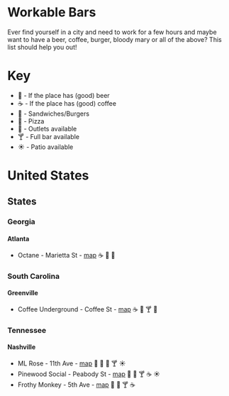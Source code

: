 # Workable Bars
Ever find yourself in a city and need to work for a few hours and maybe want to have a beer, coffee, burger, bloody mary or all of the above? This list
should help you out!


# Key
* :beer: - If the place has (good) beer
* :coffee: - If the place has (good) coffee
* :hamburger: - Sandwiches/Burgers
* :pizza: - Pizza
* :electric_plug: - Outlets available
* :cocktail: - Full bar available
* :sunny: - Patio available

# United States

## States

### Georgia
#### Atlanta
* Octane - Marietta St - [map](https://www.google.com/maps/dir/''/octane+westside/data=!4m5!4m4!1m0!1m2!1m1!1s0x88f504930894ba89:0x352b4a3edc2127e3?sa=X&ved=2ahUKEwjF8b-ii4zdAhUymuAKHebhCoYQ9RcwD3oECAoQEw) :coffee: :hamburger: :electric_plug:

### South Carolina
#### Greenville
* Coffee Underground - Coffee St - [map](https://www.google.com/maps/place/Coffee+Underground/@34.8507581,-82.3987221,17.52z/data=!4m13!1m7!3m6!1s0x88578f6662fa1105:0xd8aa9d77bf257696!2sGreenville,+SC!3b1!8m2!3d34.8526176!4d-82.3940104!3m4!1s0x885831d1edde8ccb:0x6161602b529d8b!8m2!3d34.851593!4d-82.398336) :coffee: :electric_plug: :cocktail: :hamburger:

### Tennessee
#### Nashville
* ML Rose - 11th Ave - [map](https://www.google.com/maps/place/M.L.Rose+Craft+Beer+%26+Burgers+-+Capitol+View/@36.1632673,-86.7935666,17z/data=!3m1!4b1!4m5!3m4!1s0x886466f1d2cc39a5:0xdaf23137e8eb5e0b!8m2!3d36.1632673!4d-86.7913779) :beer: :electric_plug: :hamburger: :cocktail: :sunny:
* Pinewood Social - Peabody St - [map](https://www.google.com/maps?q=pinewood+social+map&oe=utf-8&client=firefox-b-1-ab&um=1&ie=UTF-8&sa=X&ved=0ahUKEwjz3Mi5g4zdAhVskuAKHdB6DnMQ_AUICigB) :electric_plug: :hamburger: :cocktail: :coffee: :sunny:
* Frothy Monkey - 5th Ave - [map](https://www.google.com/maps?q=frothy+monkey+5th+ave&oe=utf-8&client=firefox-b-1-ab&um=1&ie=UTF-8&sa=X&ved=0ahUKEwi1qP-6hYzdAhVHPN8KHXbBCdoQ_AUICigB)  :electric_plug: :hamburger: :cocktail: :coffee:
